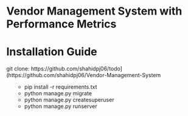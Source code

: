 <h1>Vendor Management System with Performance Metrics</h1>

<h1>Installation Guide</h1>
      <p>git clone: https://github.com/shahidpj06/todo](https://github.com/shahidpj06/Vendor-Management-System</p>
    <ul>
    <ul>
      <li>pip install -r requirements.txt</li>
      <li>python manage.py migrate</li>
      <li>python manage.py createsuperuser</li>
      <li>python manage.py runserver</li>
    </ul>
